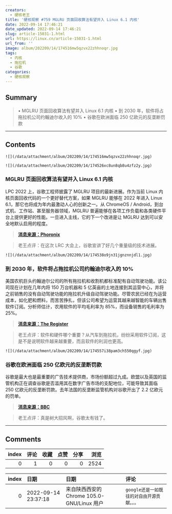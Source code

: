 ```yaml
---
creators:
  - 硬核老王
title: '硬核观察 #759 MGLRU 页面回收算法有望并入 Linux 6.1 内核'
date: 2022-09-14 17:46:21
date_updated: 2022-09-14 17:46:21
slug: article-15031-1.html
url: https://linux.cn/article-15031-1.html
url_from: ''
image: album/202209/14/174516mw5qzvx22zhhnoqr.jpg
tags:
  - 内核
  - 拖拉机
  - 谷歌
categories:
  - 硬核观察
---
```


## Summary

> • MGLRU 页面回收算法有望并入 Linux 6.1 内核 • 到 2030 年，软件将占拖拉机公司约翰迪尔收入的 10% • 谷歌在欧洲面临 250 亿欧元的反垄断罚款

***

<!-- more -->

## Contents

`![](/data/attachment/album/202209/14/174516mw5qzvx22zhhnoqr.jpg)`

`![](/data/attachment/album/202209/14/174526xc8un8qb8u4zfz2y.jpg)`

### MGLRU 页面回收算法有望并入 Linux 6.1 内核

LPC 2022 上，谷歌工程师披露了 MGLRU 项目的最新进展。作为当前 Linux 内核页面回收代码的一个更好替代方案，如果 MGLRU 能够在 2022 年进入 Linux 6.1，那它也将成为年内最激动人心的创新之一。从 ChromeOS / Android，到台式机、工作站、甚至服务器领域，MGLRU 普遍能够在各项工作负载和各类硬件平台上提供更好的性能。一旦进入主线，它的下一个改进是让 MGLRU 达到可以安全地默认启用的程度。

> 
> **[消息来源：Phoronix](https://www.phoronix.com/news/MGLRU-LPC-2022)**
> 
> 
> 

> 
> 老王点评：在这次 LRC 大会上，谷歌宣讲了好几个重量级的技术进展。
> 
> 
> 

`![](/data/attachment/album/202209/14/174538o9jn31jgnznnjdl1.jpg)`

### 到 2030 年，软件将占拖拉机公司约翰迪尔收入的 10%

美国农机巨头约翰迪尔公司的所有拖拉机和收割机都标准配有自动驾驶功能。该公司现在计划在几年内将 150 万台机器和 5 亿英亩的土地连接到其运营中心，并将之前销售的没有自动驾驶功能的拖拉机升级自动驾驶功能。尽管农民已经在为运营成本，如化肥和燃料，而苦苦挣扎，但该公司希望为运营其越来越智能的车辆出售软件订阅。分析师估计，农用软件的平均毛利率为 85%，而设备销售的毛利率为 25%。

> 
> **[消息来源：The Register](https://www.theregister.com/2022/09/12/deere_software_revenues/)**
> 
> 
> 

> 
> 老王点评：软件和硬件哪个重要？从汽车到拖拉机，纷纷采用软件订阅，这是不是说明软件越来越重要，而且软件的利润也更高。
> 
> 
> 

`![](/data/attachment/album/202209/14/174557i38pam3ch550qgyf.jpg)`

### 谷歌在欧洲面临 250 亿欧元的反垄断罚款

谷歌是最大也是最重要的广告技术提供商，市场份额超过九成。欧盟以及英国的监管机构正在调查谷歌是否滥用其在数字广告市场的支配地位，可能导致其面临 250 亿欧元的反垄断罚款。去年法国的反垄断监管机构对谷歌开出了 2.2 亿欧元的罚单。

> 
> **[消息来源：BBC](https://www.bbc.com/news/technology-62891769)**
> 
> 
> 

> 
> 老王点评：真是树大招风啊，谷歌太有钱了。
> 
> 
>

***

## Comments


|   index |   评论 |   收藏 |   点赞 |   分享 |   浏览 |
|--------:|-------:|-------:|-------:|-------:|-------:|
|       0 |      1 |      0 |      0 |      0 |   2524 |

|   index | 日期                | 日期                                       | 评论                                       |
|--------:|:--------------------|:-------------------------------------------|:-------------------------------------------|
|       0 | 2022-09-14 23:37:18 | 来自陕西西安的 Chrome 105.0-GNU/Linux 用户 | `google还是一如既往的对自由开源贡献。。。` |
